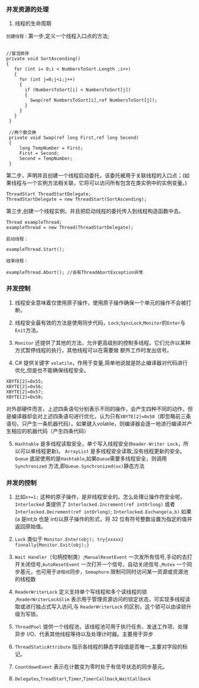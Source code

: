 ### 并发资源的处理

1. 线程的生命周期

`创建线程` :
  第一步,定义一个线程入口点的方法;

```

//冒泡排序
private void SortAscending()
{
   for (int i= 0;i < NumbersToSort.Length ;i++)
   {
     for (int j=0;j<i;j++)
     {
       if (NumbersToSort[i] < NumbersToSort[j])
       {
         Swap(ref NumbersToSort[i],ref NumbersToSort[j]);
       }
     }
   }
 }

 //两个数交换
 private void Swap(ref long First,ref long Second)
 {
     long TempNumber = First;
     First = Second;
     Second = TempNumber;
 }

```

  第二步，声明并且创建一个线程启动委托，该委托被用于关联线程的入口点；(如果线程与一个实例方法相关联，它将可以访问所有包含在类实例中的实例变量。)

```
ThreadStart ThreadStartDelegate;
ThreadStartDelegate = new ThreadStart(SortAscending);
```

  第三步,创建一个线程实例，并且把启动线程的委托传入到线程构造函数中去。

```
Thread exampleThread;
exampleThread = new Thread(ThreadStartDelegate);
```

`启动线程` :

```
exampleThread.Start();
```

`结束线程` :

```
exampleThread.Abort(); //会有ThreadAbortException异常
```

### 并发控制

1. 线程安全意味着仅使用原子操作，使用原子操作确保一个单元的操作不会被打断。

2. 线程安全最有效的方法是使用同步代码，`Lock`;`SyncLock`;`Monitor`的`Enter`与`Exit`方法。

3. `Monitor` 还提供了其他的方法，允许更高级别的控制多线程。它们允许以某种方式暂停线程的执行，其他线程可以在需要做
额外工作时发出信号。

4. C# 提供关键字 `volatile`，作用于变量,简单地说就是防止编译器对代码进行优化,但是也不能确保线程安全。

```
XBYTE[2]=0x55;
XBYTE[2]=0x56;
XBYTE[2]=0x57;
XBYTE[2]=0x58;
```
对外部硬件而言，上述四条语句分别表示不同的操作，会产生四种不同的动作，但是编译器却会对上述四条语句进行优化，认为只有`XBYTE[2]=0x58`（即忽略前三条语句，只产生一条机器代码）。如果键入volatile，则编译器会逐一地进行编译并产生相应的机器代码（产生四条代码）

5. `Hashtable` 是多线程读取安全，单个写入线程安全(`Reader-Writer Lock`，所以可以单线程更新)。
`ArrayList` 是多线程安全读取,没有线程更新的安全。
`Queue` 底层使用的是`Hashtable`,如果`Queue`需要多线程安全，则调用 `Synchronized` 方法,即`Queue.Synchronized(xx)`静态方法


### 并发的控制

1. 比如`x+=1;` 这种的原子操作，是非线程安全的。怎么处理让操作符安全呢， `Interlocked` 类提供了 `Interlocked.Increment(ref intOrlong)` 或者 `Interlocked.Decrement(ref intOrlong)`;
`Interlocked.Exchange(a,b)`  如果(a 是int;b 也是 int)以原子操作的形式，将 32 位有符号整数设置为指定的值并返回原始值。

2. `Lock` 类似于 `Monitor.Enter(obj); try{xxxxx} finnally{Monitor.Exit(obj);}`

3. `Wait Handler`（句柄控制类）;`ManualResetEvent` 一次发所有信号,手动的去打开关闭信号,`AutoResetEvent` 一次打开一个信号，自动关闭信号.,`Mutex` 一个同步基元，也可用于`进程间`同步，`Semaphore` 限制可同时访问某一资源或资源池的线程数

4. `ReaderWriterLock`  定义支持单个写线程和多个读线程的锁 ,`ReaderWriterLockSlim` 表示用于管理资源访问的锁定状态，可实现多线程读取或进行独占式写入访问,与 `ReaderWriterLock` 的区别，这个锁可以由读锁升级为写锁。

5. `ThreadPool` 提供一个线程池，该线程池可用于执行任务、发送工作项、处理异步 I/O、代表其他线程等待以及处理计时器。主要用于异步

6. `ThreadStaticAttribute`  指示各线程的静态字段值是否唯一,主要对字段的标记。

7. `CountdownEvent`  表示在计数变为零时处于有信号状态的同步基元。

7. `Delegates`,`TreadStart`,`Timer`,`TimerCallback`,`WaitCallback`

